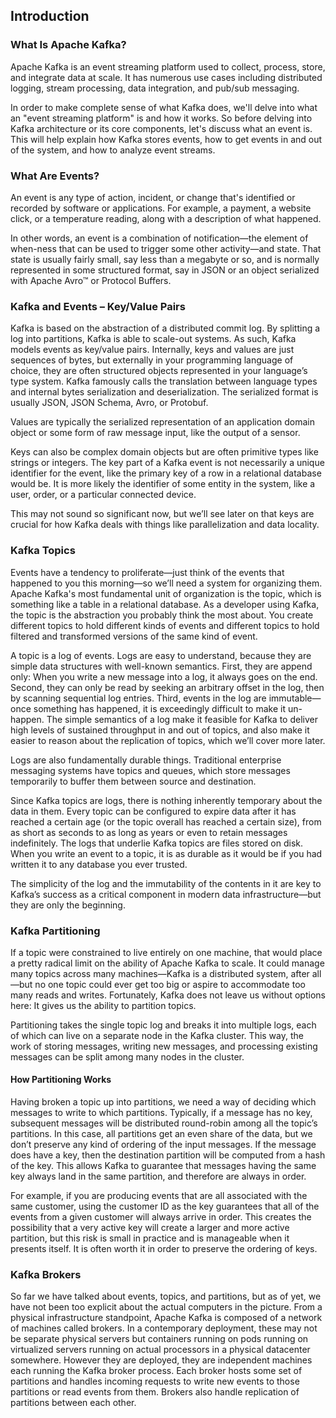 ## Introduction

### What Is Apache Kafka?

Apache Kafka is an event streaming platform used to collect, process, store, and integrate data at scale. It has numerous use cases including distributed logging, stream processing, data integration, and pub/sub messaging.

In order to make complete sense of what Kafka does, we'll delve into what an "event streaming platform" is and how it works. So before delving into Kafka architecture or its core components, let's discuss what an event is. This will help explain how Kafka stores events, how to get events in and out of the system, and how to analyze event streams.


### What Are Events?
An event is any type of action, incident, or change that's identified or recorded by software or applications. For example, a payment, a website click, or a temperature reading, along with a description of what happened.

In other words, an event is a combination of notification—the element of when-ness that can be used to trigger some other activity—and state. That state is usually fairly small, say less than a megabyte or so, and is normally represented in some structured format, say in JSON or an object serialized with Apache Avro™ or Protocol Buffers.


### Kafka and Events – Key/Value Pairs

Kafka is based on the abstraction of a distributed commit log. By splitting a log into partitions, Kafka is able to scale-out systems. As such, Kafka models events as key/value pairs. Internally, keys and values are just sequences of bytes, but externally in your programming language of choice, they are often structured objects represented in your language’s type system. Kafka famously calls the translation between language types and internal bytes serialization and deserialization. The serialized format is usually JSON, JSON Schema, Avro, or Protobuf.

Values are typically the serialized representation of an application domain object or some form of raw message input, like the output of a sensor.

Keys can also be complex domain objects but are often primitive types like strings or integers. The key part of a Kafka event is not necessarily a unique identifier for the event, like the primary key of a row in a relational database would be. It is more likely the identifier of some entity in the system, like a user, order, or a particular connected device.

This may not sound so significant now, but we’ll see later on that keys are crucial for how Kafka deals with things like parallelization and data locality.

### Kafka Topics
Events have a tendency to proliferate—just think of the events that happened to you this morning—so we’ll need a system for organizing them. Apache Kafka's most fundamental unit of organization is the topic, which is something like a table in a relational database. As a developer using Kafka, the topic is the abstraction you probably think the most about. You create different topics to hold different kinds of events and different topics to hold filtered and transformed versions of the same kind of event.

A topic is a log of events. Logs are easy to understand, because they are simple data structures with well-known semantics. First, they are append only: When you write a new message into a log, it always goes on the end. Second, they can only be read by seeking an arbitrary offset in the log, then by scanning sequential log entries. Third, events in the log are immutable—once something has happened, it is exceedingly difficult to make it un-happen. The simple semantics of a log make it feasible for Kafka to deliver high levels of sustained throughput in and out of topics, and also make it easier to reason about the replication of topics, which we’ll cover more later.

Logs are also fundamentally durable things. Traditional enterprise messaging systems have topics and queues, which store messages temporarily to buffer them between source and destination.

Since Kafka topics are logs, there is nothing inherently temporary about the data in them. Every topic can be configured to expire data after it has reached a certain age (or the topic overall has reached a certain size), from as short as seconds to as long as years or even to retain messages indefinitely. The logs that underlie Kafka topics are files stored on disk. When you write an event to a topic, it is as durable as it would be if you had written it to any database you ever trusted.

The simplicity of the log and the immutability of the contents in it are key to Kafka’s success as a critical component in modern data infrastructure—but they are only the beginning.

### Kafka Partitioning

If a topic were constrained to live entirely on one machine, that would place a pretty radical limit on the ability of Apache Kafka to scale. It could manage many topics across many machines—Kafka is a distributed system, after all—but no one topic could ever get too big or aspire to accommodate too many reads and writes. Fortunately, Kafka does not leave us without options here: It gives us the ability to partition topics.

Partitioning takes the single topic log and breaks it into multiple logs, each of which can live on a separate node in the Kafka cluster. This way, the work of storing messages, writing new messages, and processing existing messages can be split among many nodes in the cluster.

#### How Partitioning Works

Having broken a topic up into partitions, we need a way of deciding which messages to write to which partitions. Typically, if a message has no key, subsequent messages will be distributed round-robin among all the topic’s partitions. In this case, all partitions get an even share of the data, but we don’t preserve any kind of ordering of the input messages. If the message does have a key, then the destination partition will be computed from a hash of the key. This allows Kafka to guarantee that messages having the same key always land in the same partition, and therefore are always in order.

For example, if you are producing events that are all associated with the same customer, using the customer ID as the key guarantees that all of the events from a given customer will always arrive in order. This creates the possibility that a very active key will create a larger and more active partition, but this risk is small in practice and is manageable when it presents itself. It is often worth it in order to preserve the ordering of keys.


### Kafka Brokers

So far we have talked about events, topics, and partitions, but as of yet, we have not been too explicit about the actual computers in the picture. From a physical infrastructure standpoint, Apache Kafka is composed of a network of machines called brokers. In a contemporary deployment, these may not be separate physical servers but containers running on pods running on virtualized servers running on actual processors in a physical datacenter somewhere. However they are deployed, they are independent machines each running the Kafka broker process. Each broker hosts some set of partitions and handles incoming requests to write new events to those partitions or read events from them. Brokers also handle replication of partitions between each other.
